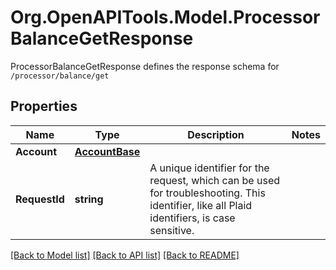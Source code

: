# Org.OpenAPITools.Model.ProcessorBalanceGetResponse
ProcessorBalanceGetResponse defines the response schema for `/processor/balance/get`

## Properties

Name | Type | Description | Notes
------------ | ------------- | ------------- | -------------
**Account** | [**AccountBase**](AccountBase.md) |  | 
**RequestId** | **string** | A unique identifier for the request, which can be used for troubleshooting. This identifier, like all Plaid identifiers, is case sensitive. | 

[[Back to Model list]](../README.md#documentation-for-models) [[Back to API list]](../README.md#documentation-for-api-endpoints) [[Back to README]](../README.md)

